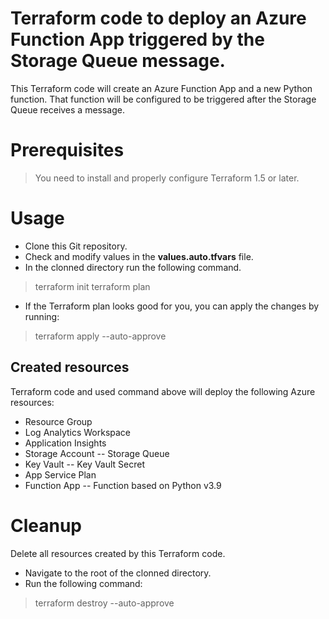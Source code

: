 # Terraform code to deploy an Azure Function App triggered by the Storage Queue message.

This Terraform code will create an Azure Function App and a new Python function. That function will be configured to be triggered after the Storage Queue receives a message.


# Prerequisites

> You need to install and properly configure Terraform 1.5 or later.


# Usage

- Clone this Git repository.
- Check and modify values in the **values.auto.tfvars** file.
- In the clonned directory run the following command.
> terraform init
> terraform plan
- If the Terraform plan looks good for you, you can apply the changes by running:
> terraform apply --auto-approve


## Created resources

Terraform code and used command above will deploy the following Azure resources:
- Resource Group
- Log Analytics Workspace
- Application Insights
- Storage Account
-- Storage Queue
- Key Vault
-- Key Vault Secret
- App Service Plan
- Function App
-- Function based on Python v3.9


# Cleanup

Delete all resources created by this Terraform code.

- Navigate to the root of the clonned directory.
- Run the following command:
> terraform destroy --auto-approve
